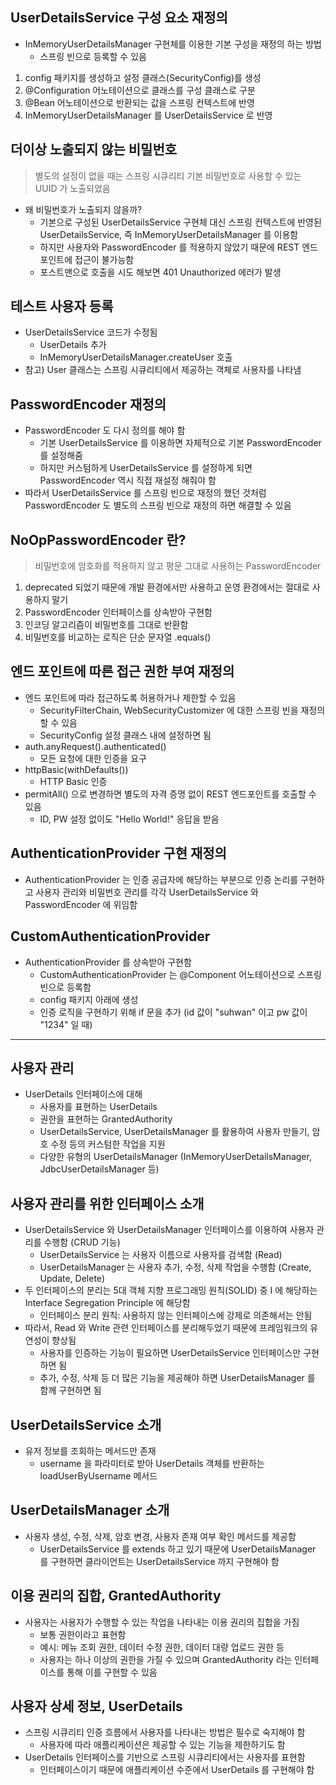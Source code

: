 ## UserDetailsService 구성 요소 재정의

- InMemoryUserDetailsManager 구현체를 이용한 기본 구성을 재정의 하는 방법
    - 스프링 빈으로 등록할 수 있음

1. config 패키지를 생성하고 설정 클래스(SecurityConfig)를 생성
2. @Configuration 어노테이션으로 클래스를 구성 클래스로 구분
3. @Bean 어노테이션으로 반환되는 값을 스프링 컨텍스트에 반영
4. InMemoryUserDetailsManager 를 UserDetailsService 로 반영

## 더이상 노출되지 않는 비밀번호

> 별도의 설정이 없을 때는 스프링 시큐리티 기본 비밀번호로 사용할 수 있는 UUID 가 노출되었음

- 왜 비밀번호가 노출되지 않을까?
    - 기본으로 구성된 UserDetailsService 구현체 대신 스프링 컨텍스트에 반영된 UserDetailsService, 즉 InMemoryUserDetailsManager 를 이용함
    - 하지만 사용자와 PasswordEncoder 를 적용하지 않았기 때문에 REST 엔드포인트에 접근이 불가능함
    - 포스트맨으로 호출을 시도 해보면 401 Unauthorized 에러가 발생

## 테스트 사용자 등록

- UserDetailsService 코드가 수정됨
    - UserDetails 추가
    - InMemoryUserDetailsManager.createUser 호출
- 참고) User 클래스는 스프링 시큐리티에서 제공하는 객체로 사용자를 나타냄

## PasswordEncoder 재정의

- PasswordEncoder 도 다시 정의를 해야 함
    - 기본 UserDetailsService 를 이용하면 자체적으로 기본 PasswordEncoder 를 설정해줌
    - 하지만 커스텀하게 UserDetailsService 를 설정하게 되면 PasswordEncoder 역시 직접 재설정 해줘야 함
- 따라서 UserDetailsService 를 스프링 빈으로 재정의 했던 것처럼 PasswordEncoder 도 별도의 스프링 빈으로 재정의 하면 해결할 수 있음

## NoOpPasswordEncoder 란?

> 비밀번호에 암호화를 적용하지 않고 평문 그대로 사용하는 PasswordEncoder

1. deprecated 되었기 때문에 개발 환경에서만 사용하고 운영 환경에서는 절대로 사용하지 말기
2. PasswordEncoder 인터페이스를 상속받아 구현함
3. 인코딩 알고리즘이 비밀번호를 그대로 반환함
4. 비밀번호를 비교하는 로직은 단순 문자열 .equals()

## 엔드 포인트에 따른 접근 권한 부여 재정의

- 엔드 포인트에 따라 접근하도록 허용하거나 제한할 수 있음
    - SecurityFilterChain, WebSecurityCustomizer 에 대한 스프링 빈을 재정의 할 수 있음
    - SecurityConfig 설정 클래스 내에 설정하면 됨
- auth.anyRequest().authenticated()
    - 모든 요청에 대한 인증을 요구
- httpBasic(withDefaults())
    - HTTP Basic 인증
- permitAll() 으로 변경하면 별도의 자격 증명 없이 REST 엔드포인트를 호출할 수 있음
    - ID, PW 설정 없이도 "Hello World!" 응답을 받음

## AuthenticationProvider 구현 재정의

- AuthenticationProvider 는 인증 공급자에 해당하는 부분으로 인증 논리를 구현하고 사용자 관리와 비밀번호 관리를 각각 UserDetailsService 와 PasswordEncoder 에 위임함

## CustomAuthenticationProvider

- AuthenticationProvider 를 상속받아 구현함
    - CustomAuthenticationProvider 는 @Component 어노테이션으로 스프링 빈으로 등록함
    - config 패키지 아래에 생성
    - 인증 로직을 구현하기 위해 if 문을 추가 (id 값이 "suhwan" 이고 pw 값이 "1234" 일 때)

---

## 사용자 관리

- UserDetails 인터페이스에 대해
    - 사용자를 표현하는 UserDetails
    - 권한을 표현하는 GrantedAuthority
    - UserDetailsService, UserDetailsManager 를 활용하여 사용자 만들기, 암호 수정 등의 커스텀한 작업을 지원
    - 다양한 유형의 UserDetailsManager (InMemoryUserDetailsManager, JdbcUserDetailsManager 등)

## 사용자 관리를 위한 인터페이스 소개

- UserDetailsService 와 UserDetailsManager 인터페이스를 이용하여 사용자 관리를 수행함 (CRUD 기능)
    - UserDetailsService 는 사용자 이름으로 사용자를 검색함 (Read)
    - UserDetailsManager 는 사용자 추가, 수정, 삭제 작업을 수행함 (Create, Update, Delete)
- 두 인터페이스의 분리는 5대 객체 지향 프로그래밍 원칙(SOLID) 중 I 에 해당하는 Interface Segregation Principle 에 해당함
    - 인터페이스 분리 원칙: 사용하지 않는 인터페이스에 강제로 의존해서는 안됨
- 따라서, Read 와 Write 관련 인터페이스를 분리해두었기 때문에 프레임워크의 유연성이 향상됨
    - 사용자를 인증하는 기능이 필요하면 UserDetailsService 인터페이스만 구현하면 됨
    - 추가, 수정, 삭제 등 더 많은 기능을 제공해야 하면 UserDetailsManager 를 함께 구현하면 됨

## UserDetailsService 소개

- 유저 정보를 조회하는 메서드만 존재
    - username 을 파라미터로 받아 UserDetails 객체를 반환하는 loadUserByUsername 메서드

## UserDetailsManager 소개

- 사용자 생성, 수정, 삭제, 암호 변경, 사용자 존재 여부 확인 메서드를 제공함
    - UserDetailsService 를 extends 하고 있기 때문에 UserDetailsManager 를 구현하면 클라이언트는 UserDetailsService 까지 구현해야 함

## 이용 권리의 집합, GrantedAuthority

- 사용자는 사용자가 수행할 수 있는 작업을 나타내는 이용 권리의 집합을 가짐
    - 보통 권한이라고 표현함
    - 예시: 메뉴 조회 권한, 데이터 수정 권한, 데이터 대량 업로드 권한 등
    - 사용자는 하나 이상의 권한을 가질 수 있으며 GrantedAuthority 라는 인터페이스를 통해 이를 구현할 수 있음

## 사용자 상세 정보, UserDetails

- 스프링 시큐리티 인증 흐름에서 사용자를 나타내는 방법은 필수로 숙지해야 함
    - 사용자에 따라 애플리케이션은 제공할 수 있는 기능을 제한하기도 함
- UserDetails 인터페이스를 기반으로 스프링 시큐리티에서는 사용자를 표현함
    - 인터페이스이기 때문에 애플리케이션 수준에서 UserDetails 를 구현해야 함